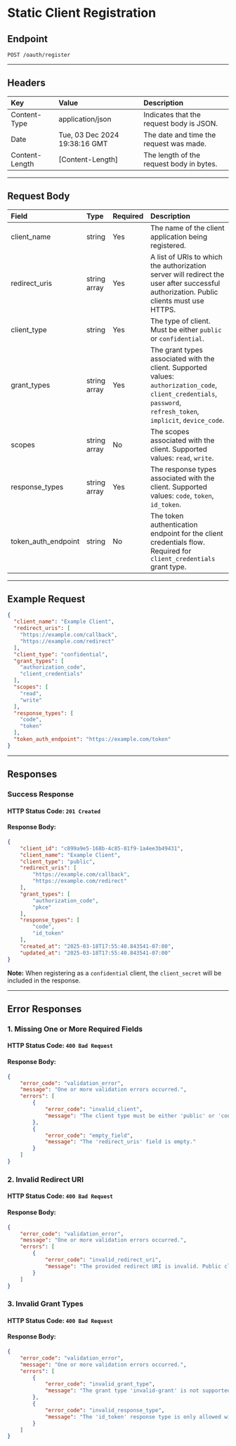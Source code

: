 # Static Client Registration

## Endpoint
```
POST /oauth/register
```

---

## Headers
| Key             | Value                         | Description                              |
| :-------------- | :---------------------------- | :----------------------------------------|
| Content-Type    | application/json              | Indicates that the request body is JSON. |
| Date            | Tue, 03 Dec 2024 19:38:16 GMT | The date and time the request was made.  |
| Content-Length  | [Content-Length]              | The length of the request body in bytes. |

---

## Request Body
| Field                | Type          | Required | Description                                                                 |
| :--------------------| :-------------| :--------| :--------------------------------------------------------------------------|
| client_name          | string        | Yes      | The name of the client application being registered.                       |
| redirect_uris        | string array  | Yes      | A list of URIs to which the authorization server will redirect the user after successful authorization. Public clients must use HTTPS. |
| client_type          | string        | Yes      | The type of client. Must be either `public` or `confidential`.             |
| grant_types          | string array  | Yes      | The grant types associated with the client. Supported values: `authorization_code`, `client_credentials`, `password`, `refresh_token`, `implicit`, `device_code`. |
| scopes               | string array  | No       | The scopes associated with the client. Supported values: `read`, `write`.  |
| response_types       | string array  | Yes      | The response types associated with the client. Supported values: `code`, `token`, `id_token`. |
| token_auth_endpoint  | string        | No       | The token authentication endpoint for the client credentials flow. Required for `client_credentials` grant type. |

---

## Example Request
```json
{
  "client_name": "Example Client",
  "redirect_uris": [
    "https://example.com/callback",
    "https://example.com/redirect"
  ],
  "client_type": "confidential",
  "grant_types": [
    "authorization_code",
    "client_credentials"
  ],
  "scopes": [
    "read",
    "write"
  ],
  "response_types": [
    "code",
    "token"
  ],
  "token_auth_endpoint": "https://example.com/token"
}
```

---

## Responses

### Success Response
#### HTTP Status Code: `201 Created`
#### Response Body:
```json
{
    "client_id": "c899a9e5-168b-4c85-81f9-1a4ee3b49431",
    "client_name": "Example Client",
    "client_type": "public",
    "redirect_uris": [
        "https://example.com/callback",
        "https://example.com/redirect"
    ],
    "grant_types": [
        "authorization_code",
        "pkce"
    ],
    "response_types": [
        "code",
        "id_token"
    ],
    "created_at": "2025-03-18T17:55:40.843541-07:00",
    "updated_at": "2025-03-18T17:55:40.843541-07:00"
}
```
**Note:** When registering as a `confidential` client, the `client_secret` will be included in the response.

---

## Error Responses

### 1. Missing One or More Required Fields
#### HTTP Status Code: `400 Bad Request`
#### Response Body:
```json
{
    "error_code": "validation_error",
    "message": "One or more validation errors occurred.",
    "errors": [
        {
            "error_code": "invalid_client",
            "message": "The client type must be either 'public' or 'confidential'."
        },
        {
            "error_code": "empty_field",
            "message": "The 'redirect_uris' field is empty."
        }
    ]
}
```

### 2. Invalid Redirect URI
#### HTTP Status Code: `400 Bad Request`
#### Response Body:
```json
{
    "error_code": "validation_error",
    "message": "One or more validation errors occurred.",
    "errors": [
        {
            "error_code": "invalid_redirect_uri",
            "message": "The provided redirect URI is invalid. Public clients must use HTTPS."
        }
    ]
}
```

### 3. Invalid Grant Types
#### HTTP Status Code: `400 Bad Request`
#### Response Body:
```json
{
    "error_code": "validation_error",
    "message": "One or more validation errors occurred.",
    "errors": [
        {
            "error_code": "invalid_grant_type",
            "message": "The grant type 'invalid-grant' is not supported."
        },
        {
            "error_code": "invalid_response_type",
            "message": "The 'id_token' response type is only allowed with 'authorization_code', 'device_code', or 'implicit' grant types."
        }
    ]
}
```
